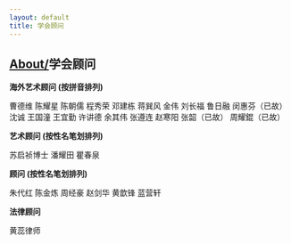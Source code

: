 ```yaml
---
layout: default
title: 学会顾问
---
```

## [About/](/about)学会顾问
**海外艺术顾问 (按拼音排列)**

曹德维    陈耀星    陈朝儒
程秀荣 邓建栋 蒋巽风 金伟
刘长福 鲁日融 闵惠芬（已故）
沈诚 王国潼 王宜勤
许讲德 余其伟 张遵连 赵寒阳
张韶（已故） 周耀錕（已故）
 

**艺术顾问 (按性名笔划排列)**

苏启祯博士 潘耀田 瞿春泉

**顾问 (按性名笔划排列)**

朱代红 陈金炼 周经豪 赵剑华 黄歆锋 蓝营轩 

**法律顾问**

黄蕊律师
